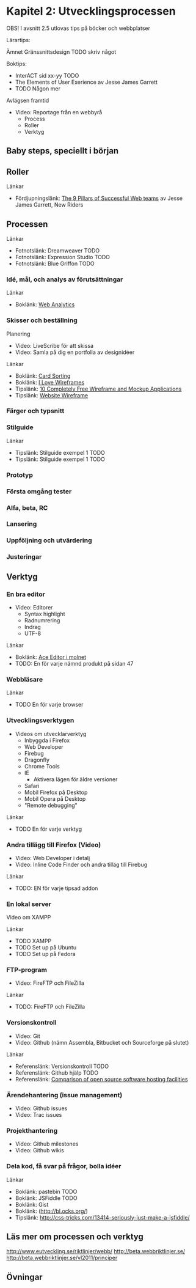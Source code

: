 # Kapitel 2: Utvecklingsprocessen

OBS! I avsnitt 2.5 utlovas tips på böcker och webbplatser

Lärartips:

Ämnet Gränssnittsdesign TODO skriv något

Boktips:

 * InterACT sid xx-yy TODO
 * The Elements of User Exerience av Jesse James Garrett
 * TODO Någon mer

Avlägsen framtid
 * Video: Reportage från en webbyrå
   * Process
   * Roller
   * Verktyg

## Baby steps, speciellt i början

## Roller

Länkar
 * Fördjupningslänk: [The 9 Pillars of Successful Web teams](http://www.adaptivepath.com/ideas/nine-pillars-of-successful-web-teams) av Jesse James Garrett, New Riders

## Processen

Länkar
 * Fotnotslänk: Dreamweaver TODO
 * Fotnotslänk: Expression Studio TODO
 * Fotnotslänk: Blue Griffon TODO

### Idé, mål, och analys av förutsättningar

Länkar
 * Boklänk: [Web Analytics](http://en.wikipedia.org/wiki/Web_analytics)

### Skisser och beställning

Planering
 * Video: LiveScribe för att skissa
 * Video: Samla på dig en portfolia av designidéer

Länkar
 * Boklänk: [Card Sorting](http://en.wikipedia.org/wiki/Card_sorting)
 * Boklänk: [I Love Wireframes](http://www.flickr.com/groups/ilovewireframes/)
 * Tipslänk: [10 Completely Free Wireframe and Mockup Applications](http://speckyboy.com/2010/01/11/10-completely-free-wireframe-and-mockup-applications/)
 * Tipslänk: [Website Wireframe](http://en.wikipedia.org/wiki/Website_wireframe)

### Färger och typsnitt

### Stilguide

Länkar
 * Tipslänk: Stilguide exempel 1 TODO
 * Tipslänk: Stilguide exempel 1 TODO

### Prototyp
### Första omgång tester
### Alfa, beta, RC
### Lansering
### Uppföljning och utvärdering
### Justeringar

## Verktyg

### En bra editor

 * Video: Editorer
   * Syntax highlight
   * Radnumrering
   * Indrag
   * UTF-8

Länkar
 * Boklänk: [Ace Editor i molnet](http://ace.ajax.org/)
 * TODO: En för varje nämnd produkt på sidan 47

### Webbläsare

Länkar
 * TODO En för varje browser

### Utvecklingsverktygen

 * Videos om utvecklarverktyg
   * Inbyggda i Firefox
   * Web Developer
   * Firebug
   * Dragonfly
   * Chrome Tools
   * IE 
     * Aktivera lägen för äldre versioner
   * Safari
   * Mobil Firefox på Desktop
   * Mobil Opera på Desktop
   * "Remote debugging"

Länkar
 * TODO En för varje verktyg

### Andra tillägg till Firefox (Video)

 * Video: Web Developer i detalj
 * Video: Inline Code Finder och andra tilläg till Firebug

Länkar
 * TODO: EN för varje tipsad addon

 
### En lokal server

Video om XAMPP

Länkar
 * TODO XAMPP
 * TODO Set up på Ubuntu
 * TODO Set up på Fedora

### FTP-program

 * Video: FireFTP och FileZilla

Länkar
 * TODO: FireFTP och FileZilla

### Versionskontroll

 * Video: Git
 * Video: Github (nämn Assembla, Bitbucket och Sourceforge på slutet)

Länkar
 * Referenslänk: Versionskontroll TODO
 * Referenslänk: Github hjälp TODO
 * Referenslänk: [Comparison of open source software hosting facilities](http://en.wikipedia.org/wiki/Comparison_of_open_source_software_hosting_facilities)

### Ärendehantering (issue management)

 * Video: Github issues
 * Video: Trac issues

### Projekthantering

 * Video: Github milestones
 * Video: Github wikis

### Dela kod, få svar på frågor, bolla idéer

Länkar
 * Boklänk: pastebin TODO
 * Boklänk: JSFiddle TODO
 * Boklänk: Gist
 * Boklänk: (http://bl.ocks.org/)
 * Tipslänk: http://css-tricks.com/13414-seriously-just-make-a-jsfiddle/

## Läs mer om processen och verktyg

http://www.eutveckling.se/riktlinjer/webb/
http://beta.webbriktlinjer.se/
http://beta.webbriktlinjer.se/vl2011/principer


## Övningar



